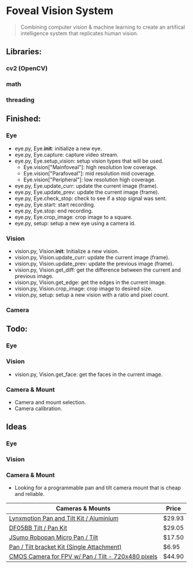 # Foveal Vision System
> Combining computer vision & machine learning to create an artifical intelligence system that replicates human vision.

## Libraries:
### cv2 (OpenCV)
### math
### threading

## Finished:
### Eye
* eye.py, Eye.__init__: initialize a new eye.
* eye.py, Eye.capture: capture video stream.
* eye.py, Eye.setup\_vision: setup vision types that will be used.
  * Eye.vision["Mainfoveal"]: high resolution low coverage.
  * Eye.vision["Parafoveal"]: mid resolution mid coverage.
  * Eye.vision["Peripheral"]: low resolution high coverage.
* eye.py, Eye.update\_curr: update the current image (frame).
* eye.py, Eye.update\_prev: update the current image (frame).
* eye.py, Eye.check\_stop: check to see if a stop signal was sent.
* eye.py, Eye.start: start recording.
* eye.py, Eye.stop: end recording.
* eye.py, Eye.crop\_image: crop image to a square.
* eye.py, setup: setup a new eye using a camera id.
### Vision
* vision.py, Vision.__init__: Initialize a new vision.
* vision.py, Vision.update\_curr: update the current image (frame).
* vision.py, Vision.update\_prev: update the previous image (frame).
* vision.py, Vision.get\_diff: get the difference between the current and previous image.
* vision.py, Vision.get\_edge: get the edges in the current image.
* vision.py, Vision.crop\_image: crop image to desired size.
* vision.py, setup: setup a new vision with a ratio and pixel count.
### Camera

## Todo:
### Eye
### Vision
* vision.py, Vision.get\_face: get the faces in the current image.
### Camera & Mount
* Camera and mount selection.
* Camera calibration.

## Ideas
### Eye
### Vision
### Camera & Mount
* Looking for a programmable pan and tilt camera mount that is cheap and reliable.

| Cameras & Mounts                                                                                                                | Price  |
| ------------------------------------------------------------------------------------------------------------------------------- | ------ |
| [Lynxmotion Pan and Tilt Kit / Aluminium](https://www.robotshop.com/en/lynxmotion-pan-and-tilt-kit-aluminium2.html)             | $29.93 |
| [DF05BB Tilt / Pan Kit](https://www.robotshop.com/en/df05bb-tilt-pan-kit.html)                                                  | $29.05 |
| [JSumo Robopan Micro Pan / Tilt](https://www.robotshop.com/en/jsumo-robopan-micro-pan-tilt.html)                                | $17.50 |
| [Pan / Tilt bracket Kit (Single Attachment)](https://www.robotshop.com/en/pan-tilt-bracket-kit-single-attachment.html)          | $6.95  |
| [CMOS Camera for FPV w/ Pan / Tilt - 720x480 pixels](https://www.robotshop.com/en/cmos-camera-fpv-pan-tilt-720x480-pixels.html) | $44.90 |
